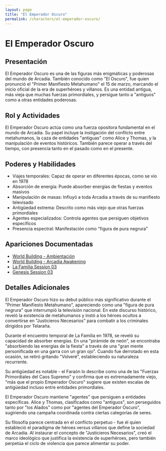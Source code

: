```yaml
---
layout: page
title: "El Emperador Oscuro"
permalink: /characters/el-emperador-oscuro/
---
```


# El Emperador Oscuro

## Presentación
El Emperador Oscuro es una de las figuras más enigmáticas y poderosas del mundo de Arcadia. También conocido como "El Oscuro", fue quien pronunció el "Primer Manifiesto Metahumano" el 15 de marzo, marcando el inicio oficial de la era de superhéroes y villanos. Es una entidad antigua, más vieja que muchas fuerzas primordiales, y persigue tanto a "antiguos" como a otras entidades poderosas.

## Rol y Actividades
El Emperador Oscuro actúa como una fuerza opositora fundamental en el mundo de Arcadia. Su papel incluye la instigación del conflicto entre metahumanos, la caza de entidades "antiguas" como Alice y Thomas, y la manipulación de eventos históricos. También parece operar a través del tiempo, con presencia tanto en el pasado como en el presente.

## Poderes y Habilidades
- Viajes temporales: Capaz de operar en diferentes épocas, como se vio en 1978
- Absorción de energía: Puede absorber energías de fiestas y eventos masivos
- Manipulación de masas: Influyó a toda Arcadia a través de su manifiesto televisado
- Antigüedad extrema: Descrito como más viejo que otras fuerzas primordiales
- Agentes especializados: Controla agentes que persiguen objetivos específicos
- Presencia espectral: Manifestación como "figura de pura negrura"

## Apariciones Documentadas
- [World Building - Ambientación](../../world-building/ambientacion.md)
- [World Building - Arcadia Awakening](../../world-building/history/03-arcadia-awakening.md)
- [La Familia Session 03](../../campaigns/la-familia/session-03.md)
- [Genesis Session 03](../../campaigns/genesis/session-03.md)

## Detalles Adicionales
El Emperador Oscuro hizo su debut público más significativo durante el "Primer Manifiesto Metahumano", apareciendo como una "figura de pura negrura" que interrumpió la televisión nacional. En este discurso histórico, reveló la existencia de metahumanos y instó a los héroes ocultos a convertirse en "Justicieros Necesarios" para combatir a los criminales dirigidos por Telaraña.

Durante el encuentro temporal de La Familia en 1978, se reveló su capacidad de absorber energías. En una "pirámide de neón", se encontraba "absorbiendo las energías de la fiesta" a través de una "gran mente personificada en una garra con un gran ojo". Cuando fue derrotado en esta ocasión, se retiró gritando "Volveré", estableciendo su naturaleza recurrente.

Su antigüedad es notable - el Faraón lo describe como una de las "Fuerzas Primordiales del Caos Supremo" y confirma que es extremadamente viejo, "más que el propio Emperador Oscuro" sugiere que existen escalas de antigüedad incluso entre entidades primordiales.

El Emperador Oscuro mantiene "agentes" que persiguen a entidades específicas. Alice y Thomas, clasificados como "antiguos", son perseguidos tanto por "los Alados" como por "agentes del Emperador Oscuro", sugiriendo una campaña coordinada contra ciertas categorías de seres.

Su filosofía parece centrada en el conflicto perpetuo - fue él quien estableció el paradigma de héroes versus villanos que define la sociedad de Arcadia. Al instaurar el concepto de "Justicieros Necesarios", creó el marco ideológico que justifica la existencia de superhéroes, pero también perpetúa el ciclo de violencia que parece alimentar su poder.